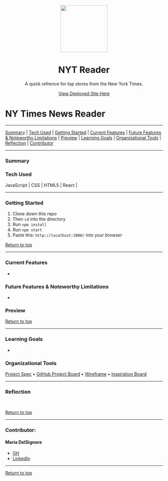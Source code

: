 <div align="center"><img src="https://user-images.githubusercontent.com/76507607/141417257-f7910ea7-485c-4335-b106-b1573cfe7c8b.png" height="150px" width="150px"/><h1>NYT Reader</h1>
<p>A quick refrence for top stores from the New York Times.</p>
<a href=" ">View Deployed Site Here</a>
</div>

# NY Times News Reader



---

[Summary](#summary) |
[Tech Used](#tech-used) |
[Getting Started](#getting-started) |
[Current Features](#current-features) |
[Future Features & Noteworthy Limitations](#future-features-&-noteworthy-limitations) |
[Preview](#preview) |
[Learning Goals](#learning-goals) |
[Organizational Tools](#organizational-tools) |
[Reflection](#reflection) |
[Contributor](#contributor) 
 
---

### Summary

 
### Tech Used
JavaScript | CSS | HTML5 | React | 

---
### Getting Started
1. Clone down this repo 
2. Then ```cd``` into the directory
3. Run ```npm install```
4. Run ```npm start```
5. Paste this: ```http://localhost:3000/``` into your browser


[Return to top](#top)

---
### Current Features
- 

### Future Features & Noteworthy Limitations
- 

### Preview




[Return to top](#top)

---
### Learning Goals
- 

### Organizational Tools
[Project Spec](https://frontend.turing.edu/projects/module-3/showcase.html) •
[GitHub Project Board](https://github.com/madhaus4/project-HTRAE/projects/1) •
[Wireframe](https://www.figma.com/file/hghcvSlU4fKwnRlZnaTXwc/showcase?node-id=0%3A1) •
[Inspiration Board](https://www.notion.so/Inspirations-0dc9dea1d13944178d575fd2ae5ad349)

---
### Reflection

<br>


[Return to top](#top)

---
### Contributor:
#### Maria DelSignore <br>
- [GH](https://github.com/madhaus4) <br>
- [LinkedIn](https://www.linkedin.com/in/mariadelsignore/)




---
[Return to top](#top)

